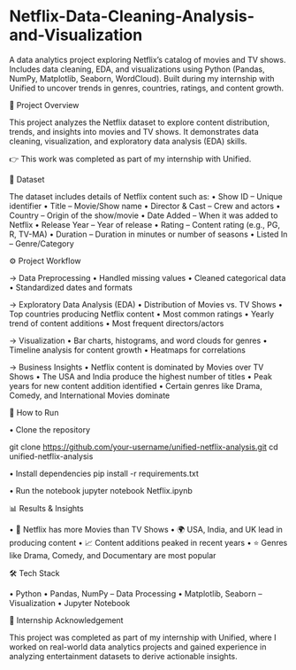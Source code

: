 # Netflix-Data-Cleaning-Analysis-and-Visualization
A data analytics project exploring Netflix’s catalog of movies and TV shows. Includes data cleaning, EDA, and visualizations using Python (Pandas, NumPy, Matplotlib, Seaborn, WordCloud). Built during my internship with Unified to uncover trends in genres, countries, ratings, and content growth.

📌 Project Overview

This project analyzes the Netflix dataset to explore content distribution, trends, and insights into movies and TV shows. It demonstrates data cleaning, visualization, and exploratory data analysis (EDA) skills.

👉 This work was completed as part of my internship with Unified.

📂 Dataset

The dataset includes details of Netflix content such as:
• Show ID – Unique identifier
• Title – Movie/Show name
• Director & Cast – Crew and actors
• Country – Origin of the show/movie
• Date Added – When it was added to Netflix
• Release Year – Year of release
• Rating – Content rating (e.g., PG, R, TV-MA)
• Duration – Duration in minutes or number of seasons
• Listed In – Genre/Category

⚙️ Project Workflow

-> Data Preprocessing
• Handled missing values
• Cleaned categorical data
• Standardized dates and formats

-> Exploratory Data Analysis (EDA)
• Distribution of Movies vs. TV Shows
• Top countries producing Netflix content
• Most common ratings
• Yearly trend of content additions
• Most frequent directors/actors

-> Visualization
• Bar charts, histograms, and word clouds for genres
• Timeline analysis for content growth
• Heatmaps for correlations

-> Business Insights
• Netflix content is dominated by Movies over TV Shows
• The USA and India produce the highest number of titles
• Peak years for new content addition identified
• Certain genres like Drama, Comedy, and International Movies dominate

🚀 How to Run

• Clone the repository

git clone https://github.com/your-username/unified-netflix-analysis.git
cd unified-netflix-analysis

• Install dependencies
pip install -r requirements.txt

• Run the notebook
jupyter notebook Netflix.ipynb

📊 Results & Insights

• 🎥 Netflix has more Movies than TV Shows
• 🌍 USA, India, and UK lead in producing content
• 📈 Content additions peaked in recent years
• ⭐ Genres like Drama, Comedy, and Documentary are most popular

🛠 Tech Stack

• Python
• Pandas, NumPy – Data Processing
• Matplotlib, Seaborn – Visualization
• Jupyter Notebook

🤝 Internship Acknowledgement

This project was completed as part of my internship with Unified, where I worked on real-world data analytics projects and gained experience in analyzing entertainment datasets to derive actionable insights.
